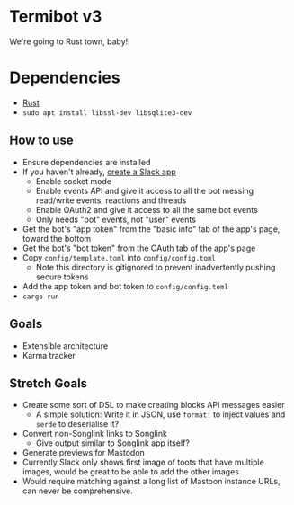 # Termibot v3

We're going to Rust town, baby!

# Dependencies

* [Rust](https://www.rust-lang.org/tools/install)
* `sudo apt install libssl-dev libsqlite3-dev`

## How to use

* Ensure dependencies are installed
* If you haven't already, [create a Slack app](https://api.slack.com/authentication/basics)
  * Enable socket mode
  * Enable events API and give it access to all the bot messing read/write events, reactions and threads
  * Enable OAuth2 and give it access to all the same bot events
  * Only needs "bot" events, not "user" events
* Get the bot's "app token" from the "basic info" tab of the app's page, toward the bottom
* Get the bot's "bot token" from the OAuth tab of the app's page
* Copy `config/template.toml` into `config/config.toml`
  * Note this directory is gitignored to prevent inadvertently pushing secure tokens
* Add the app token and bot token to `config/config.toml`
* `cargo run`

## Goals

* Extensible architecture
* Karma tracker

## Stretch Goals

* Create some sort of DSL to make creating blocks API messages easier
  * A simple solution: Write it in JSON, use `format!` to inject values and `serde` to deserialise it?
* Convert non-Songlink links to Songlink
  * Give output similar to Songlink app itself?
* Generate previews for Mastodon
 * Currently Slack only shows first image of toots that have multiple images, would be great to be able to add the other images
 * Would require matching against a long list of Mastoon instance URLs, can never be comprehensive.
